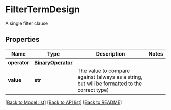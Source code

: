 # FilterTermDesign

A single filter clause

## Properties
Name | Type | Description | Notes
------------ | ------------- | ------------- | -------------
**operator** | [**BinaryOperator**](BinaryOperator.md) |  | 
**value** | **str** | The value to compare against (always as a string, but will be formatted to the correct type) | 

[[Back to Model list]](../README.md#documentation-for-models) [[Back to API list]](../README.md#documentation-for-api-endpoints) [[Back to README]](../README.md)


